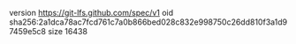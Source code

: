 version https://git-lfs.github.com/spec/v1
oid sha256:2a1dca78ac7fcd761c7a0b866bed028c832e998750c26dd810f3a1d97459e5c8
size 16438
